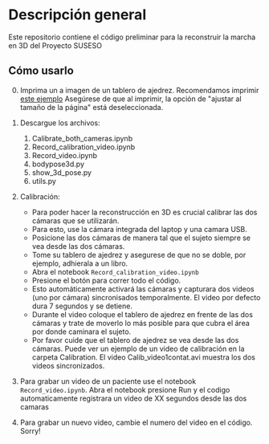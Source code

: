 # Descripción general
Este repositorio contiene el código preliminar para la reconstruir la marcha en 3D del Proyecto SUSESO

## Cómo usarlo
0. Imprima un a imagen de un tablero de ajedrez. Recomendamos imprimir [este ejemplo](https://raw.githubusercontent.com/MarkHedleyJones/markhedleyjones.github.io/master/media/calibration-checkerboard-collection/Checkerboard-A3-35mm-8x6.pdf)
   Asegúrese de que al imprimir, la opción de "ajustar al tamaño de la página" está deseleccionada.
   
4. Descargue los archivos:
   1. Calibrate_both_cameras.ipynb
   2. Record_calibration_video.ipynb
   3. Record_video.ipynb
   4. bodypose3d.py
   5. show_3d_pose.py
   6. utils.py

5. Calibración:
   - Para poder hacer la reconstrucción en 3D es crucial calibrar las dos cámaras que se utilizarán.
   - Para esto, use la cámara integrada del laptop y una camara USB.
   - Posicione las dos cámaras de manera tal que el sujeto siempre se vea desde las dos cámaras.
   - Tome su tablero de ajedrez y asegurese de que no se doble, por ejemplo, adhierala a un libro.
   - Abra el notebook `Record_calibration_video.ipynb`
   - Presione el botón para correr todo el código.
   - Esto automáticamente activará las cámaras y capturara dos videos (uno por cámara) sincronisados temporalmente. El video por defecto dura 7 segundos y se detiene.
   - Durante el video coloque el tablero de ajedrez en frente de las dos cámaras y trate de moverlo lo más posible para que cubra el área por donde caminara el sujeto.
   - Por favor cuide que el tablero de ajedrez se vea desde las dos cámaras.
    Puede ver un ejemplo de un video de calibración en la carpeta Calibration. El video Calib_video1contat.avi muestra los dos videos sincronizados. 

  6. Para grabar un video de un paciente use el notebook `Record_video.ipynb`. Abra el notebook presione Run y el codigo automaticamente registrara un video de XX segundos desde las dos camaras
  7. Para grabar un nuevo video, cambie el numero del video en el código. Sorry! 
